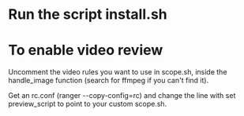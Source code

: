 # Run the script install.sh

# To enable video review

Uncomment the video rules you want to use in scope.sh, inside the handle_image function (search for ffmpeg if you can't find it).

Get an rc.conf (ranger --copy-config=rc) and change the line with set preview_script to point to your custom scope.sh.
